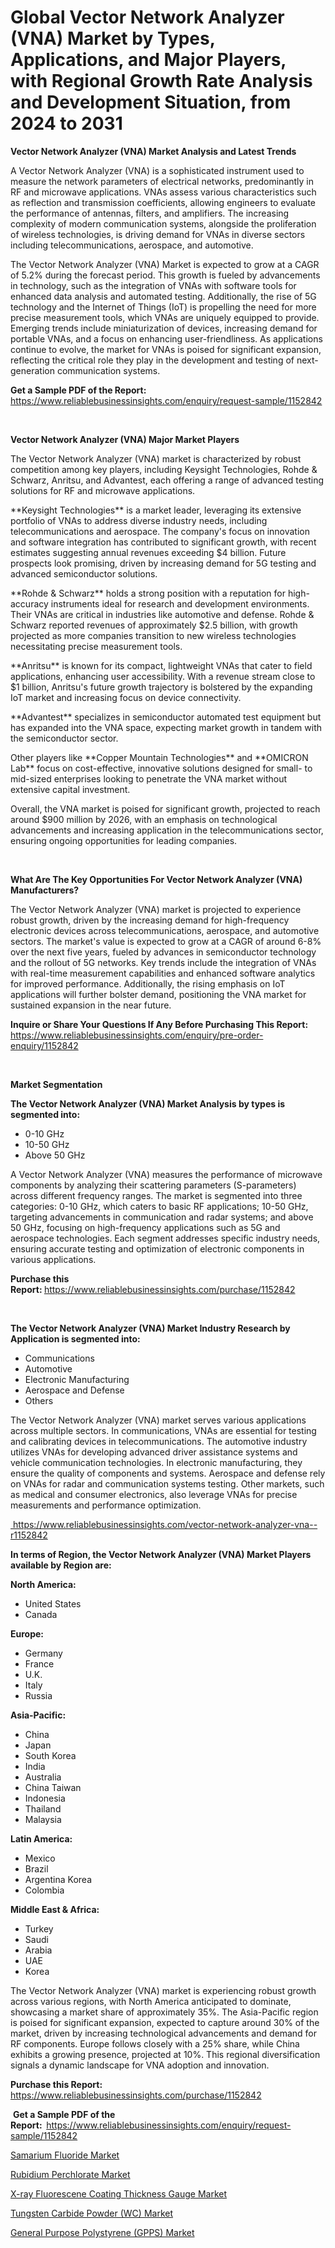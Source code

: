 <p><h1>Global Vector Network Analyzer (VNA) Market by Types, Applications, and Major Players, with Regional Growth Rate Analysis and Development Situation, from 2024 to 2031</h1></p><p><strong>Vector Network Analyzer (VNA) Market Analysis and Latest Trends</strong></p>
<p><p>A Vector Network Analyzer (VNA) is a sophisticated instrument used to measure the network parameters of electrical networks, predominantly in RF and microwave applications. VNAs assess various characteristics such as reflection and transmission coefficients, allowing engineers to evaluate the performance of antennas, filters, and amplifiers. The increasing complexity of modern communication systems, alongside the proliferation of wireless technologies, is driving demand for VNAs in diverse sectors including telecommunications, aerospace, and automotive.</p><p>The Vector Network Analyzer (VNA) Market is expected to grow at a CAGR of 5.2% during the forecast period. This growth is fueled by advancements in technology, such as the integration of VNAs with software tools for enhanced data analysis and automated testing. Additionally, the rise of 5G technology and the Internet of Things (IoT) is propelling the need for more precise measurement tools, which VNAs are uniquely equipped to provide. Emerging trends include miniaturization of devices, increasing demand for portable VNAs, and a focus on enhancing user-friendliness. As applications continue to evolve, the market for VNAs is poised for significant expansion, reflecting the critical role they play in the development and testing of next-generation communication systems.</p></p>
<p><strong>Get a Sample PDF of the Report:&nbsp;</strong> <a href="https://www.reliablebusinessinsights.com/enquiry/request-sample/1152842">https://www.reliablebusinessinsights.com/enquiry/request-sample/1152842</a></p>
<p>&nbsp;</p>
<p><strong>Vector Network Analyzer (VNA) Major Market Players</strong></p>
<p><p>The Vector Network Analyzer (VNA) market is characterized by robust competition among key players, including Keysight Technologies, Rohde & Schwarz, Anritsu, and Advantest, each offering a range of advanced testing solutions for RF and microwave applications.</p><p>**Keysight Technologies** is a market leader, leveraging its extensive portfolio of VNAs to address diverse industry needs, including telecommunications and aerospace. The company's focus on innovation and software integration has contributed to significant growth, with recent estimates suggesting annual revenues exceeding $4 billion. Future prospects look promising, driven by increasing demand for 5G testing and advanced semiconductor solutions.</p><p>**Rohde & Schwarz** holds a strong position with a reputation for high-accuracy instruments ideal for research and development environments. Their VNAs are critical in industries like automotive and defense. Rohde & Schwarz reported revenues of approximately $2.5 billion, with growth projected as more companies transition to new wireless technologies necessitating precise measurement tools.</p><p>**Anritsu** is known for its compact, lightweight VNAs that cater to field applications, enhancing user accessibility. With a revenue stream close to $1 billion, Anritsu's future growth trajectory is bolstered by the expanding IoT market and increasing focus on device connectivity.</p><p>**Advantest** specializes in semiconductor automated test equipment but has expanded into the VNA space, expecting market growth in tandem with the semiconductor sector. </p><p>Other players like **Copper Mountain Technologies** and **OMICRON Lab** focus on cost-effective, innovative solutions designed for small- to mid-sized enterprises looking to penetrate the VNA market without extensive capital investment.</p><p>Overall, the VNA market is poised for significant growth, projected to reach around $900 million by 2026, with an emphasis on technological advancements and increasing application in the telecommunications sector, ensuring ongoing opportunities for leading companies.</p></p>
<p>&nbsp;</p>
<p><strong>What Are The Key Opportunities For Vector Network Analyzer (VNA) Manufacturers?</strong></p>
<p><p>The Vector Network Analyzer (VNA) market is projected to experience robust growth, driven by the increasing demand for high-frequency electronic devices across telecommunications, aerospace, and automotive sectors. The market's value is expected to grow at a CAGR of around 6-8% over the next five years, fueled by advances in semiconductor technology and the rollout of 5G networks. Key trends include the integration of VNAs with real-time measurement capabilities and enhanced software analytics for improved performance. Additionally, the rising emphasis on IoT applications will further bolster demand, positioning the VNA market for sustained expansion in the near future.</p></p>
<p><strong>Inquire or Share Your Questions If Any Before Purchasing This Report:</strong> <a href="https://www.reliablebusinessinsights.com/enquiry/pre-order-enquiry/1152842">https://www.reliablebusinessinsights.com/enquiry/pre-order-enquiry/1152842</a></p>
<p>&nbsp;</p>
<p><strong>Market Segmentation</strong></p>
<p><strong>The Vector Network Analyzer (VNA) Market Analysis by types is segmented into:</strong></p>
<p><ul><li>0-10 GHz</li><li>10-50 GHz</li><li>Above 50 GHz</li></ul></p>
<p><p>A Vector Network Analyzer (VNA) measures the performance of microwave components by analyzing their scattering parameters (S-parameters) across different frequency ranges. The market is segmented into three categories: 0-10 GHz, which caters to basic RF applications; 10-50 GHz, targeting advancements in communication and radar systems; and above 50 GHz, focusing on high-frequency applications such as 5G and aerospace technologies. Each segment addresses specific industry needs, ensuring accurate testing and optimization of electronic components in various applications.</p></p>
<p><strong>Purchase this Report:&nbsp;</strong><a href="https://www.reliablebusinessinsights.com/purchase/1152842">https://www.reliablebusinessinsights.com/purchase/1152842</a></p>
<p>&nbsp;</p>
<p><strong>The Vector Network Analyzer (VNA) Market Industry Research by Application is segmented into:</strong></p>
<p><ul><li>Communications</li><li>Automotive</li><li>Electronic Manufacturing</li><li>Aerospace and Defense</li><li>Others</li></ul></p>
<p><p>The Vector Network Analyzer (VNA) market serves various applications across multiple sectors. In communications, VNAs are essential for testing and calibrating devices in telecommunications. The automotive industry utilizes VNAs for developing advanced driver assistance systems and vehicle communication technologies. In electronic manufacturing, they ensure the quality of components and systems. Aerospace and defense rely on VNAs for radar and communication systems testing. Other markets, such as medical and consumer electronics, also leverage VNAs for precise measurements and performance optimization.</p></p>
<p><a href="https://www.reliablebusinessinsights.com/vector-network-analyzer-vna--r1152842">&nbsp;https://www.reliablebusinessinsights.com/vector-network-analyzer-vna--r1152842</a></p>
<p><strong>In terms of Region, the Vector Network Analyzer (VNA) Market Players available by Region are:</strong></p>
<p>
    <p> <strong> North America: </strong>
        <ul>
            <li>United States</li>
            <li>Canada</li>
        </ul>
        </p> 
    <p> <strong> Europe: </strong>
        <ul>
            <li>Germany</li>
            <li>France</li>
            <li>U.K.</li>
            <li>Italy</li>
            <li>Russia</li>
        </ul>
        </p> 
    <p> <strong> Asia-Pacific: </strong>
        <ul>
            <li>China</li>
            <li>Japan</li>
            <li>South Korea</li>
            <li>India</li>
            <li>Australia</li>
            <li>China Taiwan</li>
            <li>Indonesia</li>
            <li>Thailand</li>
            <li>Malaysia</li>
        </ul>
        </p> 
    <p> <strong> Latin America: </strong>
        <ul>
            <li>Mexico</li>
            <li>Brazil</li>
            <li>Argentina Korea</li>
            <li>Colombia</li>
        </ul>
        </p> 
    <p> <strong> Middle East & Africa: </strong>
        <ul>
            <li>Turkey</li>
            <li>Saudi</li>
            <li>Arabia</li>
            <li>UAE</li>
            <li>Korea</li>
        </ul>
    </p>
    </p>
<p><p>The Vector Network Analyzer (VNA) market is experiencing robust growth across various regions, with North America anticipated to dominate, showcasing a market share of approximately 35%. The Asia-Pacific region is poised for significant expansion, expected to capture around 30% of the market, driven by increasing technological advancements and demand for RF components. Europe follows closely with a 25% share, while China exhibits a growing presence, projected at 10%. This regional diversification signals a dynamic landscape for VNA adoption and innovation.</p></p>
<p><strong>Purchase this Report: </strong><a href="https://www.reliablebusinessinsights.com/purchase/1152842">https://www.reliablebusinessinsights.com/purchase/1152842</a></p>
<p>&nbsp;<strong>Get a Sample PDF of the Report:&nbsp;&nbsp;</strong><a href="https://www.reliablebusinessinsights.com/enquiry/request-sample/1152842">https://www.reliablebusinessinsights.com/enquiry/request-sample/1152842</a></p>
<p><strong></strong></p>
<p><p><a href="https://www.linkedin.com/pulse/samarium-fluoride-market-size-growing-cagr-83-report-covers-analysis-mwrbe?trackingId=cBos%2BW6wQyKp93ty86tYfw%3D%3D">Samarium Fluoride Market</a></p><p><a href="https://www.linkedin.com/pulse/driving-market-forces-rubidium-perchlorate-trends-future-forecasts-umnef?trackingId=DTIo8C9qRlWfhlLIQp0J%2Fg%3D%3D">Rubidium Perchlorate Market</a></p><p><a href="https://github.com/MarilynDouglas476/Market-Research-Report-List-1/blob/main/x-ray-fluorescene-coating-thickness-gauge-market.md">X-ray Fluorescene Coating Thickness Gauge Market</a></p><p><a href="https://github.com/FahadAhmed223/Market-Research-Report-List-1/blob/main/tungsten-carbide-powder-wc-market.md">Tungsten Carbide Powder (WC) Market</a></p><p><a href="https://issuu.com/reportprime-2/docs/general-purpose-polystyrene-gpps-ma_0c7ca417c85b4b">General Purpose Polystyrene (GPPS) Market</a></p></p>